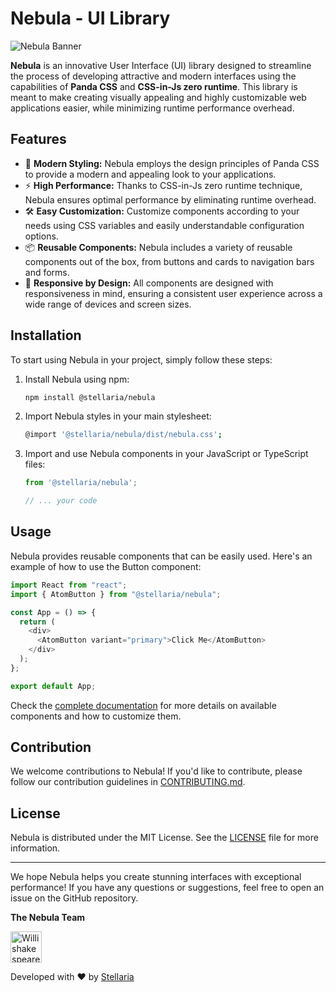 # Nebula - UI Library

![Nebula Banner](https://storage.googleapis.com/stackly-assets/stellaria/nebula/banner.png)

**Nebula** is an innovative User Interface (UI) library designed to streamline the process of developing attractive and modern interfaces using the capabilities of **Panda CSS** and **CSS-in-Js zero runtime**. This library is meant to make creating visually appealing and highly customizable web applications easier, while minimizing runtime performance overhead.

## Features

- 🎨 **Modern Styling:** Nebula employs the design principles of Panda CSS to provide a modern and appealing look to your applications.
- ⚡ **High Performance:** Thanks to CSS-in-Js zero runtime technique, Nebula ensures optimal performance by eliminating runtime overhead.
- 🛠️ **Easy Customization:** Customize components according to your needs using CSS variables and easily understandable configuration options.
- 📦 **Reusable Components:** Nebula includes a variety of reusable components out of the box, from buttons and cards to navigation bars and forms.
- 📱 **Responsive by Design:** All components are designed with responsiveness in mind, ensuring a consistent user experience across a wide range of devices and screen sizes.

## Installation

To start using Nebula in your project, simply follow these steps:

1. Install Nebula using npm:

   ```bash
   npm install @stellaria/nebula
   ```

2. Import Nebula styles in your main stylesheet:

   ```bash
   @import '@stellaria/nebula/dist/nebula.css';
   ```

3. Import and use Nebula components in your JavaScript or TypeScript files:

   ```javascript
   from '@stellaria/nebula';

   // ... your code
   ```

## Usage

Nebula provides reusable components that can be easily used. Here's an example of how to use the Button component:

```javascript
import React from "react";
import { AtomButton } from "@stellaria/nebula";

const App = () => {
  return (
    <div>
      <AtomButton variant="primary">Click Me</AtomButton>
    </div>
  );
};

export default App;
```

Check the [complete documentation](https://url-to-your-documentation.com) for more details on available components and how to customize them.

## Contribution

We welcome contributions to Nebula! If you'd like to contribute, please follow our contribution guidelines in [CONTRIBUTING.md](https://github.com/StellariaApp/Nebula/blob/main/CONTRIBUTING.md).

## License

Nebula is distributed under the MIT License. See the [LICENSE](https://github.com/StellariaApp/Nebula/blob/main/LICENSE) file for more information.

---

We hope Nebula helps you create stunning interfaces with exceptional performance! If you have any questions or suggestions, feel free to open an issue on the GitHub repository.

**The Nebula Team**

<a href="https://github.com/WillishakespeareSKR13"><img src="https://avatars.githubusercontent.com/u/95162949?v=3" title="Willishakespeare" width="50" height="50"></a>

Developed with ❤️ by [Stellaria](https://stellaria.app)

